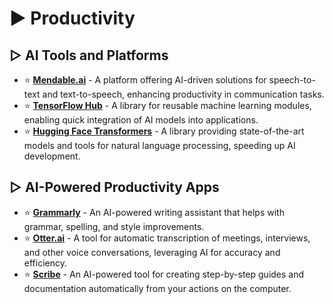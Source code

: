 # ► Productivity

## ▷ AI Tools and Platforms

* ⭐ **[Mendable.ai](https://mendable.ai)** - A platform offering AI-driven solutions for speech-to-text and text-to-speech, enhancing productivity in communication tasks.
* ⭐ **[TensorFlow Hub](https://tfhub.dev)** - A library for reusable machine learning modules, enabling quick integration of AI models into applications.
* ⭐ **[Hugging Face Transformers](https://huggingface.co/transformers)** - A library providing state-of-the-art models and tools for natural language processing, speeding up AI development.

## ▷ AI-Powered Productivity Apps

* ⭐ **[Grammarly](https://www.grammarly.com)** - An AI-powered writing assistant that helps with grammar, spelling, and style improvements.
* ⭐ **[Otter.ai](https://otter.ai)** - A tool for automatic transcription of meetings, interviews, and other voice conversations, leveraging AI for accuracy and efficiency.
* ⭐ **[Scribe](https://scribehow.com)** - An AI-powered tool for creating step-by-step guides and documentation automatically from your actions on the computer.
